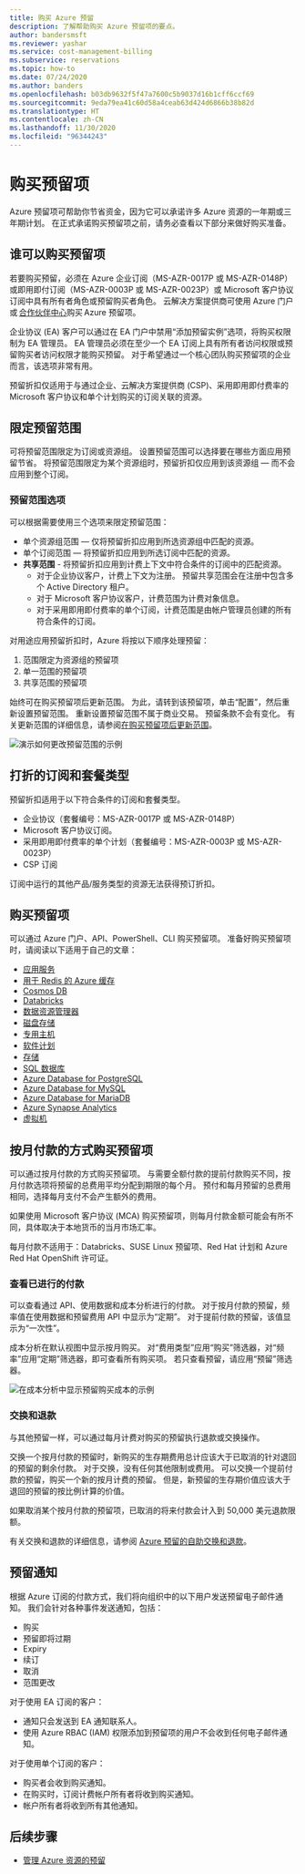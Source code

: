 ```yaml
---
title: 购买 Azure 预留
description: 了解帮助购买 Azure 预留项的要点。
author: bandersmsft
ms.reviewer: yashar
ms.service: cost-management-billing
ms.subservice: reservations
ms.topic: how-to
ms.date: 07/24/2020
ms.author: banders
ms.openlocfilehash: b03db9632f5f47a7600c5b9037d16b1cff6ccf69
ms.sourcegitcommit: 9eda79ea41c60d58a4ceab63d424d6866b38b82d
ms.translationtype: HT
ms.contentlocale: zh-CN
ms.lasthandoff: 11/30/2020
ms.locfileid: "96344243"
---
```

# <a name="buy-a-reservation"></a>购买预留项

Azure 预留项可帮助你节省资金，因为它可以承诺许多 Azure 资源的一年期或三年期计划。 在正式承诺购买预留项之前，请务必查看以下部分来做好购买准备。

## <a name="who-can-buy-a-reservation"></a>谁可以购买预留项

若要购买预留，必须在 Azure 企业订阅（MS-AZR-0017P 或 MS-AZR-0148P）或即用即付订阅（MS-AZR-0003P 或 MS-AZR-0023P）或 Microsoft 客户协议订阅中具有所有者角色或预留购买者角色。 云解决方案提供商可使用 Azure 门户或 [合作伙伴中心](/partner-center/azure-reservations)购买 Azure 预留项。

企业协议 (EA) 客户可以通过在 EA 门户中禁用“添加预留实例”选项，将购买权限制为 EA 管理员。 EA 管理员必须在至少一个 EA 订阅上具有所有者访问权限或预留购买者访问权限才能购买预留。 对于希望通过一个核心团队购买预留项的企业而言，该选项非常有用。

预留折扣仅适用于与通过企业、云解决方案提供商 (CSP)、采用即用即付费率的 Microsoft 客户协议和单个计划购买的订阅关联的资源。

## <a name="scope-reservations"></a>限定预留范围

可将预留范围限定为订阅或资源组。 设置预留范围可以选择要在哪些方面应用预留节省。 将预留范围限定为某个资源组时，预留折扣仅应用到该资源组 — 而不会应用到整个订阅。

### <a name="reservation-scoping-options"></a>预留范围选项

可以根据需要使用三个选项来限定预留范围：

- 单个资源组范围 — 仅将预留折扣应用到所选资源组中匹配的资源。
- 单个订阅范围 — 将预留折扣应用到所选订阅中匹配的资源。
- **共享范围** - 将预留折扣应用到计费上下文中符合条件的订阅中的匹配资源。
    - 对于企业协议客户，计费上下文为注册。 预留共享范围会在注册中包含多个 Active Directory 租户。
    - 对于 Microsoft 客户协议客户，计费范围为计费对象信息。
    - 对于采用即用即付费率的单个订阅，计费范围是由帐户管理员创建的所有符合条件的订阅。

对用途应用预留折扣时，Azure 将按以下顺序处理预留：

1. 范围限定为资源组的预留项
2. 单一范围的预留项
3. 共享范围的预留项

始终可在购买预留项后更新范围。 为此，请转到该预留项，单击“配置”，然后重新设置预留范围。 重新设置预留范围不属于商业交易。 预留条款不会有变化。 有关更新范围的详细信息，请参阅[在购买预留项后更新范围](manage-reserved-vm-instance.md#change-the-reservation-scope)。

![演示如何更改预留范围的示例](./media/prepare-buy-reservation/rescope-reservation-resource-group.png)

## <a name="discounted-subscription-and-offer-types"></a>打折的订阅和套餐类型

预留折扣适用于以下符合条件的订阅和套餐类型。

- 企业协议（套餐编号：MS-AZR-0017P 或 MS-AZR-0148P）
- Microsoft 客户协议订阅。
- 采用即用即付费率的单个计划（套餐编号：MS-AZR-0003P 或 MS-AZR-0023P）
- CSP 订阅

订阅中运行的其他产品/服务类型的资源无法获得预订折扣。

## <a name="purchase-reservations"></a>购买预留项

可以通过 Azure 门户、API、PowerShell、CLI 购买预留项。 准备好购买预留项时，请阅读以下适用于自己的文章：

- [应用服务](prepay-app-service-isolated-stamp.md)
- [用于 Redis 的 Azure 缓存](../../azure-cache-for-redis/cache-reserved-pricing.md)
- [Cosmos DB](../../cosmos-db/cosmos-db-reserved-capacity.md)
- [Databricks](prepay-databricks-reserved-capacity.md)
- [数据资源管理器](/azure/data-explorer/pricing-reserved-capacity)
- [磁盘存储](../../virtual-machines/disks-reserved-capacity.md)
- [专用主机](../../virtual-machines/prepay-dedicated-hosts-reserved-instances.md)
- [软件计划](../../virtual-machines/linux/prepay-suse-software-charges.md)
- [存储](../../storage/blobs/storage-blob-reserved-capacity.md)
- [SQL 数据库](../../azure-sql/database/reserved-capacity-overview.md)
- [Azure Database for PostgreSQL](../../postgresql/concept-reserved-pricing.md)
- [Azure Database for MySQL](../../mysql/concept-reserved-pricing.md)
- [Azure Database for MariaDB](../../mariadb/concept-reserved-pricing.md)
- [Azure Synapse Analytics](prepay-sql-data-warehouse-charges.md)
- [虚拟机](../../virtual-machines/prepay-reserved-vm-instances.md)

## <a name="buy-reservations-with-monthly-payments"></a>按月付款的方式购买预留项

可以通过按月付款的方式购买预留项。 与需要全额付款的提前付款购买不同，按月付款选项将预留的总费用平均分配到期限的每个月。 预付和每月预留的总费用相同，选择每月支付不会产生额外的费用。

如果使用 Microsoft 客户协议 (MCA) 购买预留项，则每月付款金额可能会有所不同，具体取决于本地货币的当月市场汇率。

每月付款不适用于：Databricks、SUSE Linux 预留项、Red Hat 计划和 Azure Red Hat OpenShift 许可证。

### <a name="view-payments-made"></a>查看已进行的付款

可以查看通过 API、使用数据和成本分析进行的付款。 对于按月付款的预留，频率值在使用数据和预留费用 API 中显示为“定期”。 对于提前付款的预留，该值显示为“一次性”。

成本分析在默认视图中显示按月购买。 对“费用类型”应用“购买”筛选器，对“频率”应用“定期”筛选器，即可查看所有购买项。 若只查看预留，请应用“预留”筛选器。

![在成本分析中显示预留购买成本的示例](./media/prepare-buy-reservation/cost-analysis.png)

### <a name="exchange-and-refunds"></a>交换和退款

与其他预留一样，可以通过每月计费对购买的预留执行退款或交换操作。 

交换一个按月付款的预留时，新购买的生存期费用总计应该大于已取消的针对退回的预留的剩余付款。 对于交换，没有任何其他限制或费用。 可以交换一个提前付款的预留，购买一个新的按月计费的预留。 但是，新预留的生存期价值应该大于退回的预留的按比例计算的价值。

如果取消某个按月付款的预留项，已取消的将来付款会计入到 50,000 美元退款限额。

有关交换和退款的详细信息，请参阅 [Azure 预留的自助交换和退款](exchange-and-refund-azure-reservations.md)。

## <a name="reservation-notifications"></a>预留通知

根据 Azure 订阅的付款方式，我们将向组织中的以下用户发送预留电子邮件通知。 我们会针对各种事件发送通知，包括： 

- 购买
- 预留即将过期
- Expiry
- 续订
- 取消
- 范围更改

对于使用 EA 订阅的客户：

- 通知只会发送到 EA 通知联系人。
- 使用 Azure RBAC (IAM) 权限添加到预留项的用户不会收到任何电子邮件通知。

对于使用单个订阅的客户：

- 购买者会收到购买通知。
- 在购买时，订阅计费帐户所有者将收到购买通知。
- 帐户所有者将收到所有其他通知。

## <a name="next-steps"></a>后续步骤

- [管理 Azure 资源的预留](manage-reserved-vm-instance.md)